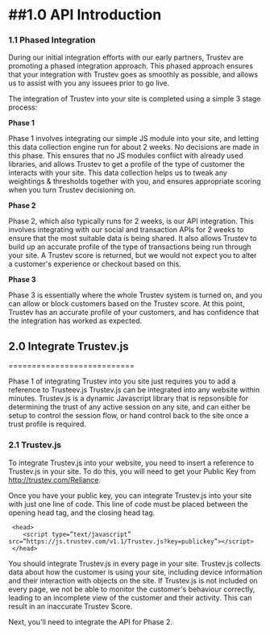 ##1.0 API Introduction
======================


### 1.1 Phased Integration

During our initial integration efforts with our early partners, Trustev are promoting a phased integration approach.
This phased approach ensures that your integration with Trustev goes as smoothly as possible, and allows us to
assist with you any issuees prior to go live.


The integration of Trustev into your site is completed using a simple 3 stage process:

<b>Phase 1</b>

Phase 1 involves integrating our simple JS module into your site, and letting this data collection engine 
run for  about 2 weeks. No decisions are made in this phase. This ensures that no JS modules conflict with 
already used libraries, and allows Trustev to get a profile of the type of customer the interacts with your 
site. This data collection helps us to tweak any weightings & thresholds together with you, and ensures 
appropriate scoring when you turn Trustev decisioning on.

<b>Phase 2</b>

Phase 2, which also typically runs for 2 weeks, is our API integration. This involves integrating with our 
social and transaction APIs for 2 weeks to ensure that the most suitable data is being shared. It also allows 
Trustev to build up an accurate profile of the type of transactions being run through your site. A Trustev 
score is returned, but we would not expect you to alter a customer's experience or checkout based on this.

<b>Phase 3</b>

Phase 3 is essentially where the whole Trustev system is turned on, and you can allow or block customers based 
on the Trustev score. At this point, Trustev has an accurate profile of your customers, and has confidence 
that the integration has worked as expected.

## 2.0 Integrate Trustev.js
===========================

Phase 1 of integrating Trustev into you site just requires you to add a reference to Trusteev.js  Trustev.js can be integrated into any website within minutes. Trustev.js is a dynamic Javascript library that is repsonsible for determining the trust of any active session on any site, and can either be setup to control the session flow, or hand control back to the site once a trust profile is required.

### 2.1 Trustev.js

To integrate Trustev.js into your website, you need to insert a reference to Trustev.js in your site. To do this, you will need to get your Public Key from http://trustev.com/Reliance.

Once you have your public key, you can integrate Trustev.js into your site with just one line of code. This line of code must be placed between the opening head tag, and the closing head tag.


     <head>
        <script type=”text/javascript” src=”https://js.trustev.com/v1.1/Trustev.js?key=publickey”></script>
     </head>
	 
You should integrate Trustev.js in every page in your site. Trustev.js collects data about how the customer is using your site, including device information and their interaction with objects on the site. If Trustev.js is not included on every page, we not be able to monitor the customer's behaviour correctly, leading to an incomplete view of the customer and their activity. This can result in an inaccurate Trustev Score.

Next, you'll need to integrate the API for Phase 2.
